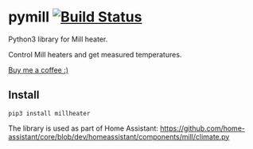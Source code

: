 # pymill [![Build Status](https://travis-ci.org/Danielhiversen/pymill.svg?branch=master)](https://travis-ci.org/Danielhiversen/pymill)

Python3 library for Mill heater.

Control Mill heaters and get measured temperatures.

[Buy me a coffee :)](http://paypal.me/dahoiv)



## Install
```
pip3 install millheater
```



The library is used as part of Home Assistant: https://github.com/home-assistant/core/blob/dev/homeassistant/components/mill/climate.py
